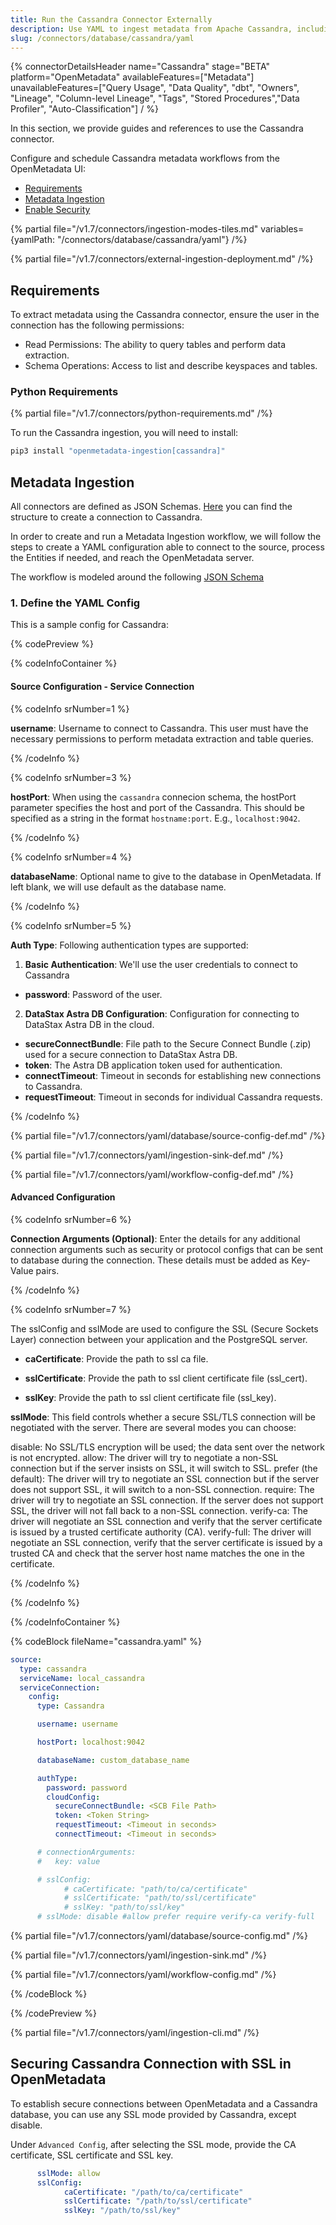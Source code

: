 ```yaml
---
title: Run the Cassandra Connector Externally
description: Use YAML to ingest metadata from Apache Cassandra, including keyspaces, tables, and columns.
slug: /connectors/database/cassandra/yaml
---
```


{% connectorDetailsHeader
name="Cassandra"
stage="BETA"
platform="OpenMetadata"
availableFeatures=["Metadata"]
unavailableFeatures=["Query Usage", "Data Quality", "dbt", "Owners", "Lineage", "Column-level Lineage", "Tags", "Stored Procedures","Data Profiler", "Auto-Classification"]
/ %}

In this section, we provide guides and references to use the Cassandra connector.

Configure and schedule Cassandra metadata workflows from the OpenMetadata UI:

- [Requirements](#requirements)
- [Metadata Ingestion](#metadata-ingestion)
- [Enable Security](#securing-cassandra-connection-with-ssl-in-openmetadata)


{% partial file="/v1.7/connectors/ingestion-modes-tiles.md" variables={yamlPath: "/connectors/database/cassandra/yaml"} /%}

{% partial file="/v1.7/connectors/external-ingestion-deployment.md" /%}

## Requirements

To extract metadata using the Cassandra connector, ensure the user in the connection has the following permissions:
- Read Permissions: The ability to query tables and perform data extraction.
- Schema Operations: Access to list and describe keyspaces and tables.


### Python Requirements

{% partial file="/v1.7/connectors/python-requirements.md" /%}

To run the Cassandra ingestion, you will need to install:

```bash
pip3 install "openmetadata-ingestion[cassandra]"
```

## Metadata Ingestion

All connectors are defined as JSON Schemas.
[Here](https://github.com/open-metadata/OpenMetadata/blob/main/openmetadata-spec/src/main/resources/json/schema/entity/services/connections/database/cassandraConnection.json)
you can find the structure to create a connection to Cassandra.

In order to create and run a Metadata Ingestion workflow, we will follow
the steps to create a YAML configuration able to connect to the source,
process the Entities if needed, and reach the OpenMetadata server.

The workflow is modeled around the following
[JSON Schema](https://github.com/open-metadata/OpenMetadata/blob/main/openmetadata-spec/src/main/resources/json/schema/metadataIngestion/workflow.json)

### 1. Define the YAML Config

This is a sample config for Cassandra:

{% codePreview %}

{% codeInfoContainer %}

#### Source Configuration - Service Connection

{% codeInfo srNumber=1 %}

**username**: Username to connect to Cassandra. This user must have the necessary permissions to perform metadata extraction and table queries.

{% /codeInfo %}

{% codeInfo srNumber=3 %}

**hostPort**: When using the `cassandra` connecion schema, the hostPort parameter specifies the host and port of the Cassandra. This should be specified as a string in the format `hostname:port`. E.g., `localhost:9042`.

{% /codeInfo %}

{% codeInfo srNumber=4 %}

**databaseName**: Optional name to give to the database in OpenMetadata. If left blank, we will use default as the database name.

{% /codeInfo %}

{% codeInfo srNumber=5 %}

**Auth Type**: Following authentication types are supported:
1. **Basic Authentication**:
We'll use the user credentials to connect to Cassandra
- **password**: Password of the user.

2. **DataStax Astra DB Configuration**: 
Configuration for connecting to DataStax Astra DB in the cloud.
  - **secureConnectBundle**: File path to the Secure Connect Bundle (.zip) used for a secure connection to DataStax Astra DB.
  - **token**: The Astra DB application token used for authentication.
  - **connectTimeout**: Timeout in seconds for establishing new connections to Cassandra.
  - **requestTimeout**: Timeout in seconds for individual Cassandra requests.

{% /codeInfo %}

{% partial file="/v1.7/connectors/yaml/database/source-config-def.md" /%}

{% partial file="/v1.7/connectors/yaml/ingestion-sink-def.md" /%}

{% partial file="/v1.7/connectors/yaml/workflow-config-def.md" /%}

#### Advanced Configuration

{% codeInfo srNumber=6 %}

**Connection Arguments (Optional)**: Enter the details for any additional connection arguments such as security or protocol configs that can be sent to database during the connection. These details must be added as Key-Value pairs.

{% /codeInfo %}

{% codeInfo srNumber=7 %}

The sslConfig and sslMode are used to configure the SSL (Secure Sockets Layer) connection between your application and the PostgreSQL server.

- **caCertificate**: Provide the path to ssl ca file.

- **sslCertificate**: Provide the path to ssl client certificate file (ssl_cert).

- **sslKey**: Provide the path to ssl client certificate file (ssl_key).

**sslMode**: This field controls whether a secure SSL/TLS connection will be negotiated with the server. There are several modes you can choose:

disable: No SSL/TLS encryption will be used; the data sent over the network is not encrypted.
allow: The driver will try to negotiate a non-SSL connection but if the server insists on SSL, it will switch to SSL.
prefer (the default): The driver will try to negotiate an SSL connection but if the server does not support SSL, it will switch to a non-SSL connection.
require: The driver will try to negotiate an SSL connection. If the server does not support SSL, the driver will not fall back to a non-SSL connection.
verify-ca: The driver will negotiate an SSL connection and verify that the server certificate is issued by a trusted certificate authority (CA).
verify-full: The driver will negotiate an SSL connection, verify that the server certificate is issued by a trusted CA and check that the server host name matches the one in the certificate.

{% /codeInfo %}

{% /codeInfo %}

{% /codeInfoContainer %}

{% codeBlock fileName="cassandra.yaml" %}

```yaml {% isCodeBlock=true %}
source:
  type: cassandra
  serviceName: local_cassandra
  serviceConnection:
    config:
      type: Cassandra
```
```yaml {% srNumber=1 %}
      username: username
```
```yaml {% srNumber=3 %}
      hostPort: localhost:9042
```
```yaml {% srNumber=4 %}
      databaseName: custom_database_name
```
```yaml {% srNumber=5 %}
      authType:
        password: password
        cloudConfig:
          secureConnectBundle: <SCB File Path>
          token: <Token String>
          requestTimeout: <Timeout in seconds>
          connectTimeout: <Timeout in seconds>
```
```yaml {% srNumber=6 %}
      # connectionArguments:
      #   key: value
```
```yaml {% srNumber=7 %}
      # sslConfig:
            # caCertificate: "path/to/ca/certificate"
            # sslCertificate: "path/to/ssl/certificate"
            # sslKey: "path/to/ssl/key"
      # sslMode: disable #allow prefer require verify-ca verify-full
```


{% partial file="/v1.7/connectors/yaml/database/source-config.md" /%}

{% partial file="/v1.7/connectors/yaml/ingestion-sink.md" /%}

{% partial file="/v1.7/connectors/yaml/workflow-config.md" /%}

{% /codeBlock %}

{% /codePreview %}

{% partial file="/v1.7/connectors/yaml/ingestion-cli.md" /%}

## Securing Cassandra Connection with SSL in OpenMetadata

To establish secure connections between OpenMetadata and a Cassandra database, you can use any SSL mode provided by Cassandra, except disable.

Under `Advanced Config`, after selecting the SSL mode, provide the CA certificate, SSL certificate and SSL key.

```yaml
      sslMode: allow
      sslConfig:
            caCertificate: "/path/to/ca/certificate"
            sslCertificate: "/path/to/ssl/certificate"
            sslKey: "/path/to/ssl/key"
```